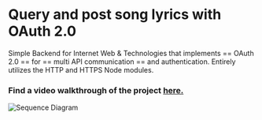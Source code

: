 # Query and post song lyrics with OAuth 2.0
Simple Backend for Internet Web &amp; Technologies that implements == OAuth 2.0 == for == multi API communication == and authentication. Entirely utilizes the HTTP and HTTPS Node modules.

### Find a video walkthrough of the project [here.](https://youtu.be/W5jRcA1kydk)

![Sequence Diagram](https://i.ibb.co/5LYN2h8/sequencediagram.png)


